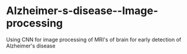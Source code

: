 # Alzheimer-s-disease--Image-processing
Using CNN for image processing of MRI's of brain for early detection of Alzheimer's disease
